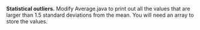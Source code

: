 **Statistical outliers.** Modify Average.java to print out all the values that are larger than 1.5 standard deviations from the mean. You will need an array to store the values.
